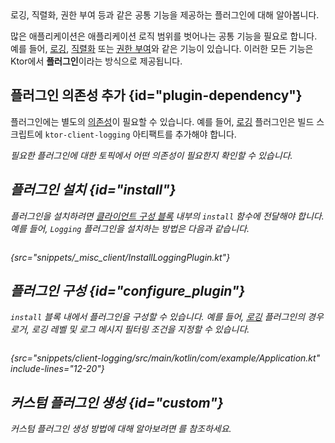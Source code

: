 [//]: # (title: 클라이언트 플러그인)

<link-summary>
로깅, 직렬화, 권한 부여 등과 같은 공통 기능을 제공하는 플러그인에 대해 알아봅니다.
</link-summary>

많은 애플리케이션은 애플리케이션 로직 범위를 벗어나는 공통 기능을 필요로 합니다. 예를 들어, [로깅](client-logging.md), [직렬화](client-serialization.md) 또는 [권한 부여](client-auth.md)와 같은 기능이 있습니다. 이러한 모든 기능은 Ktor에서 **플러그인**이라는 방식으로 제공됩니다.

## 플러그인 의존성 추가 {id="plugin-dependency"}
플러그인에는 별도의 [의존성](client-dependencies.md)이 필요할 수 있습니다. 예를 들어, [로깅](client-logging.md) 플러그인은 빌드 스크립트에 `ktor-client-logging` 아티팩트를 추가해야 합니다.

<var name="artifact_name" value="ktor-client-logging"/>
<include from="lib.topic" element-id="add_ktor_artifact"/>

필요한 플러그인에 대한 토픽에서 어떤 의존성이 필요한지 확인할 수 있습니다.

## 플러그인 설치 {id="install"}
플러그인을 설치하려면 [클라이언트 구성 블록](client-create-and-configure.md#configure-client) 내부의 `install` 함수에 전달해야 합니다. 예를 들어, `Logging` 플러그인을 설치하는 방법은 다음과 같습니다.

```kotlin
```
{src="snippets/_misc_client/InstallLoggingPlugin.kt"}

## 플러그인 구성 {id="configure_plugin"}
`install` 블록 내에서 플러그인을 구성할 수 있습니다. 예를 들어, [로깅](client-logging.md) 플러그인의 경우 로거, 로깅 레벨 및 로그 메시지 필터링 조건을 지정할 수 있습니다.
```kotlin
```
{src="snippets/client-logging/src/main/kotlin/com/example/Application.kt" include-lines="12-20"}

## 커스텀 플러그인 생성 {id="custom"}
커스텀 플러그인 생성 방법에 대해 알아보려면 [](client-custom-plugins.md)를 참조하세요.
